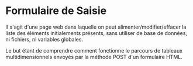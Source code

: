 # Formulaire de Saisie

Il s'agit d'une page web dans laquelle on peut alimenter/modifier/effacer la liste des éléments initialements présents, sans utiliser de 
base de données, ni fichiers, ni variables globales.

Le but étant de comprendre comment fonctionne le parcours de tableaux multidimensionnels envoyés par la méthode POST d'un formulaire HTML.
